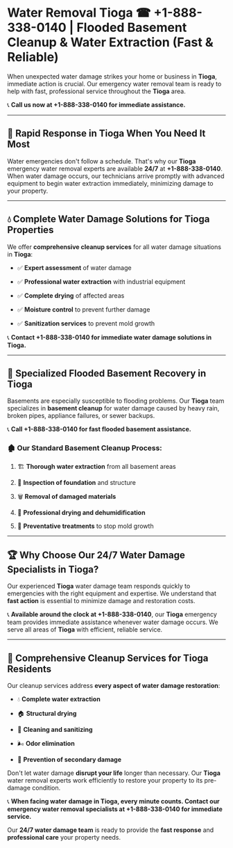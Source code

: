 # Water Removal Tioga ☎ +1-888-338-0140 | Flooded Basement Cleanup & Water Extraction (Fast & Reliable)

When unexpected water damage strikes your home or business in **Tioga**, immediate action is crucial. Our emergency water removal team is ready to help with fast, professional service throughout the **Tioga** area. 

📞 **Call us now at +1-888-338-0140 for immediate assistance.**
---
## 🚀 Rapid Response in Tioga When You Need It Most
Water emergencies don't follow a schedule. That's why our **Tioga** emergency water removal experts are available **24/7** at **+1-888-338-0140**. When water damage occurs, our technicians arrive promptly with advanced equipment to begin water extraction immediately, minimizing damage to your property.
---
## 💧 Complete Water Damage Solutions for Tioga Properties
We offer **comprehensive cleanup services** for all water damage situations in **Tioga**:
- ✅ **Expert assessment** of water damage  
- ✅ **Professional water extraction** with industrial equipment  
- ✅ **Complete drying** of affected areas  
- ✅ **Moisture control** to prevent further damage  
- ✅ **Sanitization services** to prevent mold growth  
📞 **Contact +1-888-338-0140 for immediate water damage solutions in Tioga.**
---
## 🌊 Specialized Flooded Basement Recovery in Tioga
Basements are especially susceptible to flooding problems. Our **Tioga** team specializes in **basement cleanup** for water damage caused by heavy rain, broken pipes, appliance failures, or sewer backups. 
📞 **Call +1-888-338-0140 for fast flooded basement assistance.**
### 🏚️ Our Standard Basement Cleanup Process:
1. 🏗️ **Thorough water extraction** from all basement areas  
2. 🔎 **Inspection of foundation** and structure  
3. 🗑️ **Removal of damaged materials**  
4. 💨 **Professional drying and dehumidification**  
5. 🚫 **Preventative treatments** to stop mold growth  
---
## 🏆 Why Choose Our 24/7 Water Damage Specialists in Tioga?
Our experienced **Tioga** water damage team responds quickly to emergencies with the right equipment and expertise. We understand that **fast action** is essential to minimize damage and restoration costs.
📞 **Available around the clock at +1-888-338-0140**, our **Tioga** emergency team provides immediate assistance whenever water damage occurs. We serve all areas of **Tioga** with efficient, reliable service.
---
## 🧹 Comprehensive Cleanup Services for Tioga Residents
Our cleanup services address **every aspect of water damage restoration**:
- 💧 **Complete water extraction**  
- 🏠 **Structural drying**  
- 🧼 **Cleaning and sanitizing**  
- 🌬️ **Odor elimination**  
- 🚫 **Prevention of secondary damage**  
Don't let water damage **disrupt your life** longer than necessary. Our **Tioga** water removal experts work efficiently to restore your property to its pre-damage condition.
📞 **When facing water damage in Tioga, every minute counts. Contact our emergency water removal specialists at +1-888-338-0140 for immediate service.**
Our **24/7 water damage team** is ready to provide the **fast response** and **professional care** your property needs.

